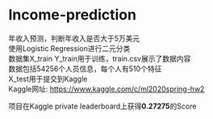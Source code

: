 # Income-prediction
年收入预测，判断年收入是否大于5万美元   
使用Logistic Regression进行二元分类   
数据集X_train Y_train用于训练，train.csv展示了数据内容   
数据包括54256个人员信息，每个人有510个特征   
X_test用于提交到Kaggle   
Kaggle网址: https://www.kaggle.com/c/ml2020spring-hw2   
   
项目在Kaggle private leaderboard上获得<strong>0.27275</strong>的Score
